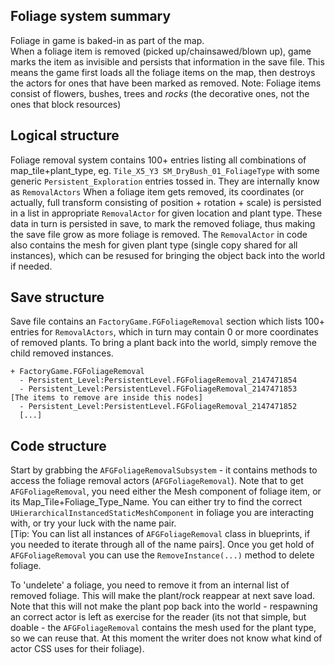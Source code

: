 ## Foliage system summary

Foliage in game is baked-in as part of the map.  
When a foliage item is removed (picked up/chainsawed/blown up), game marks the item as invisible and persists that information in the save file.
This means the game first loads all the foliage items on the map, then destroys the actors for ones that have been marked as removed.
Note: Foliage items consist of flowers, bushes, trees and *rocks* (the decorative ones, not the ones that block resources)

## Logical structure

Foliage removal system contains 100+ entries listing all combinations of map_tile+plant_type, eg. `Tile_X5_Y3 SM_DryBush_01_FoliageType` with some generic `Persistent_Exploration` entries tossed in. They are internally know as `RemovalActors`
When a foliage item gets removed, its coordinates (or actually, full transform consisting of position + rotation + scale) is persisted in a list in appropriate `RemovalActor` for given location and plant type.
These data in turn is persisted in save, to mark the removed foliage, thus making the save file grow as more foliage is removed.
The `RemovalActor` in code also contains the mesh for given plant type (single copy shared for all instances), which can be resused for bringing the object back into the world if needed.

## Save structure

Save file contains an `FactoryGame.FGFoliageRemoval` section which lists 100+ entries for `RemovalActors`, which in turn may contain 0 or more coordinates of removed plants. 
To bring a plant back into the world, simply remove the child removed instances.

```
+ FactoryGame.FGFoliageRemoval
  - Persistent_Level:PersistentLevel.FGFoliageRemoval_2147471854
  - Persistent_Level:PersistentLevel.FGFoliageRemoval_2147471853	[The items to remove are inside this nodes]
  - Persistent_Level:PersistentLevel.FGFoliageRemoval_2147471852 
  [...]
```

## Code structure

Start by grabbing the `AFGFoliageRemovalSubsystem` - it contains methods to access the foliage removal actors (`AFGFoliageRemoval`).
Note that to get `AFGFoliageRemoval`, you need either the Mesh component of foliage item, or its Map_Tile+Foliage_Type_Name. You can either try to find the correct `UHierarchicalInstancedStaticMeshComponent` in foliage you are interacting with, or try your luck with the name pair.  
\[Tip: You can list all instances of `AFGFoliageRemoval` class in blueprints, if you needed to iterate through all of the name pairs\].
Once you get hold of `AFGFoliageRemoval` you can use the `RemoveInstance(...)` method to delete foliage.

To 'undelete' a foliage, you need to remove it from an internal list of removed foliage. This will make the plant/rock reappear at next save load.
Note that this will not make the plant pop back into the world - respawning an correct actor is left as exercise for the reader (its not that simple, but doable - the `AFGFoliageRemoval` contains the mesh used for the plant type, so we can reuse that. At this moment the writer does not know what kind of actor CSS uses for their foliage).  